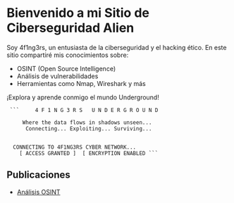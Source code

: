 # Bienvenido a mi Sitio de Ciberseguridad Alien
Soy 4f1ng3rs, un entusiasta de la ciberseguridad y el hacking ético. En este sitio compartiré mis conocimientos sobre:

- OSINT (Open Source Intelligence)
- Análisis de vulnerabilidades
- Herramientas como Nmap, Wireshark y más

¡Explora y aprende conmigo el mundo Underground!
             
       
     ```     4 F 1 N G 3 R S   U N D E R G R O U N D  

         Where the data flows in shadows unseen...
          Connecting... Exploiting... Surviving...


      CONNECTING TO 4F1NG3RS CYBER NETWORK...
        [ ACCESS GRANTED ]  [ ENCRYPTION ENABLED ```

## Publicaciones
- [Análisis OSINT](./analisis-osint.md)

